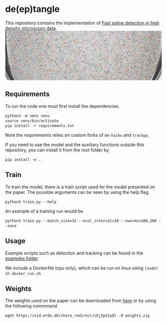 # de(ep)tangle
This repository contains the implementation of [Fast spline detection in high density microscopy data](https://arxiv.org/abs/2301.04460).
![de(ep)tangle method diagram](./docs/figures/dense.png)

## Requirements
To run the code one must first install the dependencies.

```setup
python3 -m venv venv
source venv/bin/activate
pip install -r requirements.txt
```
Note the requirements relies on custom forks of `dm-haiku` and `trackpy`.


If you need to use the model and the auxiliary functions outside this repository, you can install it from the root folder by
```install
pip install -e .
```

## Train
To train the model, there is a train script used for the model presented on the paper.
The possible arguments can be seen by using the help flag.
```train
python3 train.py --help
```

An example of a training run would be
```train
python3 train.py --batch_size=32 --eval_interval=10 --nworms=100,200 --save
```

## Usage
Example scripts such as detection and tracking can be found in the [examples folder](./examples)

We include a Dockerfile (cpu only), which can be run on linux using
```(sudo) sh docker_run.sh```


## Weights
The weights used on the paper can be downloaded from [here](https://sid.erda.dk/share_redirect/cEjIpG1yQl)
or by using the following commmand
```download
wget https://sid.erda.dk/share_redirect/cEjIpG1yQl -O weights.zip
```

